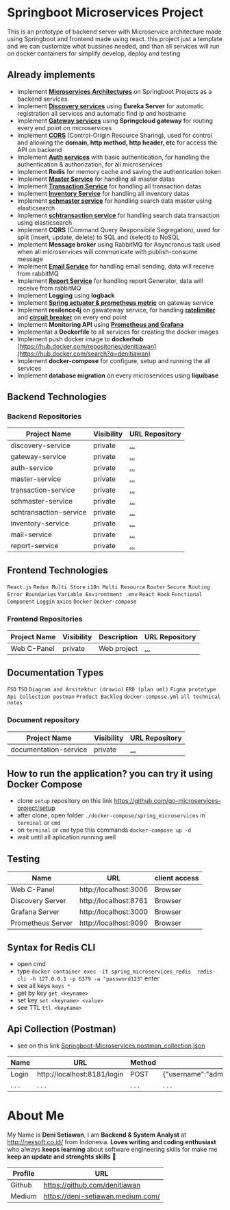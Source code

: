 # Springboot Microservices Project
This is an prototype of backend server with Microservice architecture made using Springboot and frontend made using react. this project just a template and we can customize what bussines needed, and than all services will run on docker containers for simplify develop, deploy and testing

## Already implements
- Implement [**Microservices Architectures**](https://github.com/go-microservices-project/.github/blob/main/profile/page/architectures/readme.md) on Springboot Projects as a backend services
- Implement [**Discovery services**](https://github.com/go-microservices-project/.github/blob/main/profile/page/discovery-service/readme.md) using **Eureka Server** for automatic registration all services and automatic find ip and hostname
- Implement [**Gateway services**](https://github.com/go-microservices-project/.github/blob/main/profile/page/gateway-service/readme.md) using **Springcloud gateway** for routing every end point on microservices
- Implement [**CORS**](https://github.com/go-microservices-project/.github/blob/main/profile/page/gateway-service/page/gateway-cors.md) (Control-Origin Resource Sharing), used for control and allowing the **domain, http method, http header, etc** for access the API on backend 
- Implement  [**Auth services**](https://github.com/go-microservices-project/.github/blob/main/profile/page/auth-service/readme.md)  with basic authentication, for handling the authentication & authorization, for all microservices
- Implement **Redis** for memory cache and saving the authentication token
- Implement [**Master Service**](https://github.com/go-microservices-project/.github/blob/main/profile/page/master-service/readme.md) for handling all master datas
- Implement [**Transaction Service**](https://github.com/go-microservices-project/.github/blob/main/profile/page/trans-service/readme.md) for handling all transaction datas
- Implement [**Inventory Service**](https://github.com/go-microservices-project/.github/blob/main/profile/page/inventory-service/readme.md) for handling all inventory datas
- Implement [**schmaster service**](https://github.com/go-microservices-project/.github/blob/main/profile/page/schmaster-service/readme.md) for handling search data master using elasticsearch
- Implement [**schtransaction service**](https://github.com/go-microservices-project/.github/blob/main/profile/page/schtransaction-service/readme.md) for handling search data transaction using elasticsearch
- Implement **CQRS** (Command Query Responsibile Segregation), used for split (insert, update, delete) to SQL and (select) to NoSQL
- Implement **Message broker** using RabbitMQ for Asyncronous task used when all microservices will communicate with publish-consume message
- Implement [**Email Service**](https://github.com/go-microservices-project/.github/blob/main/profile/page/email-service/readme.md) for handling email sending, data will receive from rabbitMQ
- Implement [**Report Service**](https://github.com/go-microservices-project/.github/blob/main/profile/page/report-service/readme.md) for handling report Generator, data will receive from rabbitMQ
- Implement **Logging** using **logback**
- Implement [**Spring actuator & prometheus metric**](https://github.com/go-microservices-project/.github/blob/main/profile/page/gateway-service/page/gateway-spring-actuator-prometheus-metric.md) on gateway service 
- Implement **resilence4j** on gawateway service, for handling [**ratelimiter**](https://github.com/go-microservices-project/.github/blob/main/profile/page/gateway-service/page/gateway-ratelimmiter.md) and [**circuit breaker**](https://github.com/go-microservices-project/.github/blob/main/profile/page/gateway-service/page/gateway-circuitbreaker.md) on every end point
- Implement **Monitoring API** using [**Prometheus and Grafana**](https://github.com/go-microservices-project/.github/blob/main/profile/page/gateway-service/page/gateway-prometheus-grafana-monitoring.md)
- Implementat a **Dockerfile** to all services for creating the docker images 
- Implement push docker image to **dockerhub** [https://hub.docker.com/repositories/denitiawan](https://hub.docker.com/search?q=denitiawan)
- Implement **docker-compose** for configure, setup and running the all services
- Implement **database migration** on every microservices using **liquibase**



## Backend Technologies



### Backend Repositories
| Project Name     | Visibility  | URL Repository                                                          | 
|------------------|--------------|-------------------------------------------------------------------------|
| discovery-service | private | [...](https://github.com/denitiawan/go-microservices-discovery) |
| gateway-service | private | [...](https://github.com/denitiawan/go-microservices-gateway) |
| auth-service | private | [...](https://github.com/denitiawan/go-microservices-auth) |
| master-service | private | [...](https://github.com/denitiawan/go-microservices-master) |
| transaction-service | private | [...](https://github.com/denitiawan/go-microservices-transaction) |
| schmaster-service | private | [...](https://github.com/denitiawan/go-microservices-schmaster) |
| schtransaction-service | private | [...](https://github.com/denitiawan/go-microservices-schtransaction) |
| inventory-service | private | [...](https://github.com/denitiawan/go-microservices-inventory) |
| mail-service | private | [...](https://github.com/denitiawan/go-microservices-email) |
| report-service | private | [...](https://github.com/denitiawan/go-microservices-report) |



## Frontend Technologies
`React.js`
`Redux Multi Store`
`i18n Multi Resource`
`Router`
`Secure Routing`
`Error Boundaries`
`Variable Environtment .env`
`React Hook`
`Functional Component`
`Loggin`
`axios`
`Docker`
`Docker-compose`


### Frontend Repositories
| Project Name     | Visibility     | Description  | URL Repository                                                          | 
|------------------|--------------|--------------|-------------------------------------------------------------------------|
| Web C-Panel | private | Web project | [...](https://github.com/denitiawan/go-microservices-web) |


## Documentation Types
`FSD`
`TSD`
`Diagram and Arsitektur (drawio)`
`ERD (plan uml)`
`Figma prototype`
`Api Collection postman`
`Product Backlog`
`docker-compose.yml`
`all technical notes`


### Document repository
| Project Name     | Visibility  | URL Repository                                                          | 
|------------------|--------------|-------------------------------------------------------------------------|
| documentation-service | private | [...](https://github.com/denitiawan/go-microservices-documentation) |



## How to run the application? you can try it using Docker Compose
- clone `setup` repository on this link https://github.com/go-microservices-project/setup
- after clone, open folder `./docker-compose/spring_microservices` in `terminal` or `cmd`
- on `terminal` or `cmd` type this commands `docker-compose up -d`
- wait until all aplication running well

## Testing
| Name     | URL      | client access |
|--------|--------------|--------------|
| Web C-Panel | http://localhost:3006 | Browser |
| Discovery Server  | http://localhost:8761 | Browser |
| Grafana Server  | http://localhost:3000 | Browser |
| Prometheus Server  | http://localhost:9090 | Browser |

## Syntax for Redis CLI
- open cmd
- type `docker container exec -it spring_microservices_redis  redis-cli -h 127.0.0.1 -p 6379 -a "password123"` enter
- see all keys `keys *`
- get by key `get <keyname>`
- set key `set <keyname> <value>`
- see TTL `ttl <keyname>`

## Api Collection (Postman)
- see on this link [Springboot-Microservices.postman_collection.json](https://github.com/denitiawan/go-microservices-documentation/blob/main/environtment/api-collections/collection/Springboot-Microservices_v0.0.5.postman_collection.json)

| Name | URL | Method | body |
|--------|--------|--------|--------|
| Login | http://localhost:8181/login  | POST |{"username":"admin","password":"admin"} |
| . . . | . . . | . . . | . . . |



# About Me

My Name is **Deni Setiawan**, I am **Backend & System Analyst** at http://nexsoft.co.id/ from Indonesia.
**Loves writing and coding enthusiast** who always **keeps learning** about software engineering skills for make me **keep an update and strenghts skills** 🚀

| Profile     | URL                                                          | 
|------------------|--------------|
| Github | https://github.com/denitiawan |
| Medium | https://deni-setiawan.medium.com/ |

